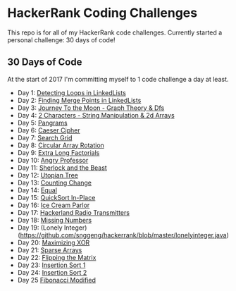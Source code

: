 # HackerRank Coding Challenges

This repo is for all of my HackerRank code challenges. Currently started a
personal challenge: 30 days of code!

## 30 Days of Code
At the start of 2017 I'm committing myself to 1 code challenge a day at least.

* Day 1: [Detecting Loops in
LinkedLists](https://github.com/snggeng/hackerrank/blob/master/hascycle.java)
* Day 2: [Finding Merge Points in
LinkedLists](https://github.com/snggeng/hackerrank/blob/master/findmergenode.java)
* Day 3: [Journey To the Moon - Graph Theory &
Dfs](https://github.com/snggeng/hackerrank/blob/master/journeytothemoon.java)
* Day 4: [2 Characters - String Manipulation & 2d
Arrays](https://github.com/snggeng/hackerrank/blob/master/twocharacters.java)
* Day 5:
[Pangrams](https://github.com/snggeng/hackerrank/blob/master/pangrams.java)
* Day 6: [Caeser
Cipher](https://github.com/snggeng/hackerrank/blob/master/caesercipher.java)
* Day 7: [Search
Grid](https://github.com/snggeng/hackerrank/blob/master/searchgrid.java)
* Day 8: [Circular Array
Rotation](https://github.com/snggeng/hackerrank/blob/master/circulararrayrotation.java)
* Day 9: [Extra Long
Factorials](https://github.com/snggeng/hackerrank/blob/master/extralongfactorials.java)
* Day 10: [Angry
Professor](https://github.com/snggeng/hackerrank/blob/master/angryprofessor.java)
* Day 11: [Sherlock and the
Beast](https://github.com/snggeng/hackerrank/blob/master/sherlockandthebeast.java)
* Day 12: [Utopian
Tree](https://github.com/snggeng/hackerrank/blob/master/utopiantree.java)
* Day 13: [Counting
Change](https://github.com/snggeng/hackerrank/blob/master/countchange.java)
* Day 14:
[Equal](https://github.com/snggeng/hackerrank/blob/master/equal.java)
* Day 15: [QuickSort
In-Place](https://github.com/snggeng/hackerrank/blob/master/quicksort3.java)
* Day 16: [Ice Cream
Parlor](https://github.com/snggeng/hackerrank/blob/master/icecreamparlor.java)
* Day 17:  [Hackerland Radio
Transmitters](https://github.com/snggeng/hackerrank/blob/master/hackerlandradiotransmitters.java)
* Day 18: [Missing
Numbers](https://github.com/snggeng/hackerrank/blob/master/missingnumbers.java)
* Day 19: (Lonely
Integer)(https://github.com/snggeng/hackerrank/blob/master/lonelyinteger.java)
* Day 20: [Maximizing
XOR](https://github.com/snggeng/hackerrank/blob/master/maximisingxor.java)
* Day 21: [Sparse
Arrays](https://github.com/snggeng/hackerrank/blob/master/sparsearrays.java)
* Day 22: [Flipping the
Matrix](https://github.com/snggeng/hackerrank/blob/master/flippingmatrix.java)
* Day 23: [Insertion Sort
1](https://github.com/snggeng/hackerrank/blob/master/insertionsort1.java)
* Day 24: [Insertion Sort
2](https://github.com/snggeng/hackerrank/blob/master/insertionsort2.java)
* Day 25 [Fibonacci
Modified](https://github.com/snggeng/hackerrank/blob/master/fibonacci-modified.java)
